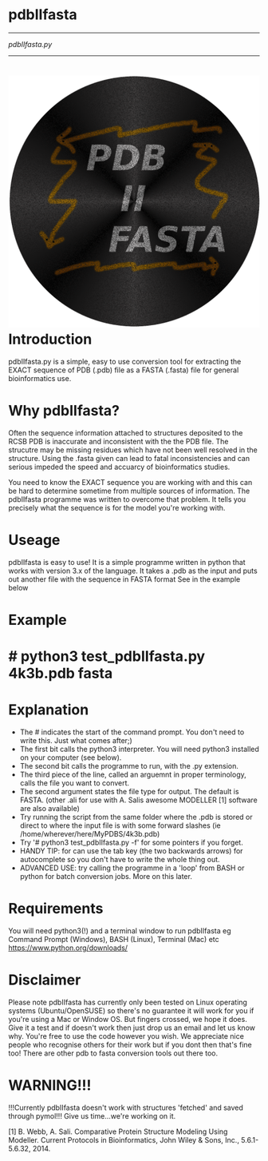 # pdbIIfasta

***************
*pdbIIfasta.py*
***************

![alt tag](https://github.com/stxmjh/pdbIIfasta/blob/master/pdbIIfastasnake.png)
Introduction
=============
pdbIIfasta.py is a simple, easy to use conversion tool for extracting the EXACT
sequence of PDB (.pdb) file as a FASTA (.fasta) file for general bioinformatics use.

Why pdbIIfasta?
===============
Often the sequence information attached to structures deposited to the RCSB PDB is inaccurate and inconsistent with the the PDB file. The strucutre may be missing residues which have not been well resolved in the structure. Using the .fasta given can lead to fatal inconsistencies and can serious impeded the speed and accuarcy of bioinformatics studies. 

You need to know the EXACT sequence you are working with and this can be hard to determine sometime from multiple sources of information. The pdbIIfasta programme was written to overcome that problem. It tells you precisely what the sequence is for the model you're working with. 

Useage
=======
pdbIIfasta is easy to use! It is a simple programme written in python that works with version 3.x of the language.
It takes a .pdb as the input and puts out another file with the sequence in FASTA format
See in the example below

Example
=======
# # python3 test_pdbIIfasta.py 4k3b.pdb fasta

Explanation
===========
- The # indicates the start of the command prompt. You don't need to write this. Just what comes after;)
- The first bit calls the python3 interpreter. You will need python3 installed on your computer (see below). 
- The second bit calls the programme to run, with the .py extension.
- The third piece of the line, called an arguemnt in proper terminology, calls the file you want to convert. 
- The second argument states the file type for output. The default is FASTA. (other .ali for use with A. Salis awesome MODELLER [1] software are also available)
- Try running the script from the same folder where the .pdb is stored or direct to where the input file is with some forward slashes (ie /home/wherever/here/MyPDBS/4k3b.pdb)  
- Try '# python3 test_pdbIIfasta.py -f' for some pointers if you forget.
- HANDY TIP: for can use the tab key (the two backwards arrows) for autocomplete so you don't have to write the whole thing out.
- ADVANCED USE: try calling the programme in a 'loop' from BASH or python for batch conversion jobs. More on this later.

Requirements
=============
You will need python3(!) and a terminal window to run pdbIIfasta eg Command Prompt (Windows), BASH (Linux), Terminal (Mac) etc
https://www.python.org/downloads/

Disclaimer
===========
Please note pdbIIfasta has currently only been tested on Linux operating systems (Ubuntu/OpenSUSE) so there's no guarantee it will work for you if you're using a Mac or Window OS. 
But fingers crossed, we hope it does. Give it a test and if doesn't work then just drop us an email and let us know why. You're free to use the code however you wish. 
We appreciate nice people who recognise others for their work but if you dont then that's fine too! There are other pdb to fasta conversion tools out there too.

WARNING!!!
==========
!!!Currently pdbIIfasta doesn't work with structures 'fetched' and saved through pymol!!! Give us time...we're working on it.


[1] B. Webb, A. Sali. Comparative Protein Structure Modeling Using Modeller. Current Protocols in Bioinformatics, John Wiley & Sons, Inc., 5.6.1-5.6.32, 2014. 






